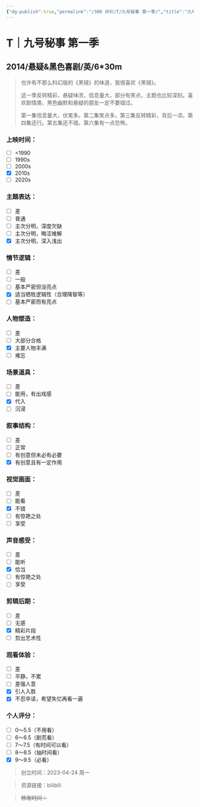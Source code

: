 ```yaml
---
{"dg-publish":true,"permalink":"/300 评价/T/九号秘事 第一季/","title":"九号秘事 第一季","tags":["T","悬疑","喜剧"],"created":"2024-06-18T23:05:11.670+08:00","updated":"2024-06-18T23:15:53.389+08:00"}
---
```


# T｜九号秘事 第一季
## 2014/悬疑&黑色喜剧/英/6\*30m
>也许有不那么科幻版的《黑镜》的味道，我很喜欢《黑镜》。
>
>这一季反转精彩，悬疑味浓，信息量大，部分有笑点，主题也比较深刻。喜欢剧情类、黑色幽默和悬疑的朋友一定不要错过。
>
>第一集信息量大，伏笔多。第二集笑点多。第三集反转精彩，背后一凉。第四集还行。第五集还不错。第六集有一点恐怖。
### 上映时间：
- [ ] <1990
- [ ] 1990s
- [ ] 2000s
- [x] 2010s
- [ ] 2020s
### 主题表达：
- [ ] 差
- [ ] 普通
- [ ] 主次分明，深度欠缺
- [ ] 主次分明，晦涩难解
- [x] 主次分明，深入浅出
### 情节逻辑：
- [ ] 差
- [ ] 一般
- [ ] 基本严密但没亮点
- [x] 适当牺牲逻辑性（合理降智等）
- [ ] 基本严密而有亮点
### 人物塑造：
- [ ] 差
- [ ] 大部分合格
- [x] 主要人物丰满
- [ ] 难忘
### 场景道具：
- [ ] 差
- [ ] 能用，有出戏感
- [x] 代入
- [ ] 沉浸
### 叙事结构：
- [ ] 差
- [ ] 正常
- [ ] 有创意但未必有必要
- [x] 有创意且有一定作用
### 视觉画面：
- [ ] 差
- [ ] 能看
- [x] 不错
- [ ] 有惊艳之处
- [ ] 享受
### 声音感受：
- [ ] 差
- [ ] 能听
- [x] 恰当
- [ ] 有惊艳之处
- [ ] 享受
### 剪辑后期：
- [ ] 差
- [ ] 无感
- [x] 精彩片段
- [ ] 剪出艺术性
### 观看体验：
- [ ] 差
- [ ] 平静，不累
- [ ] 差强人意
- [x] 引人入胜
- [x] 不忍卒读，希望失忆再看一遍
### 个人评分：
- [ ] 0～5.5（不用看）
- [ ] 6～6.5（剧荒看）
- [ ] 7～7.5（有时间可以看）
- [ ] 8～8.5（抽时间看）
- [x] 9～9.5（必看）

>创立时间：2023-04-24 周一

>资源链接：bilibili

>~~修改时间：~~



